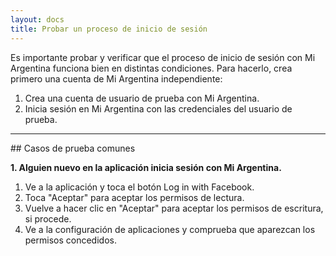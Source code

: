 ```yaml
---
layout: docs
title: Probar un proceso de inicio de sesión
---
```


Es importante probar y verificar que el proceso de inicio de sesión con Mi Argentina funciona bien en distintas condiciones. Para hacerlo, crea primero una cuenta de Mi Argentina independiente:

1. Crea una cuenta de usuario de prueba con Mi Argentina.
2. Inicia sesión en Mi Argentina con las credenciales del usuario de prueba.

---

## Casos de prueba comunes

**1. Alguien nuevo en la aplicación inicia sesión con Mi Argentina.**

1. Ve a la aplicación y toca el botón Log in with Facebook.
2. Toca "Aceptar" para aceptar los permisos de lectura.
3. Vuelve a hacer clic en "Aceptar" para aceptar los permisos de escritura, si procede.
4. Ve a la configuración de aplicaciones y comprueba que aparezcan los permisos concedidos.

